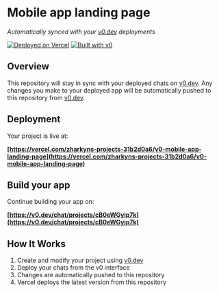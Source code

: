 # Mobile app landing page

*Automatically synced with your [v0.dev](https://v0.dev) deployments*

[![Deployed on Vercel](https://img.shields.io/badge/Deployed%20on-Vercel-black?style=for-the-badge&logo=vercel)](https://vercel.com/zharkyns-projects-31b2d0a6/v0-mobile-app-landing-page)
[![Built with v0](https://img.shields.io/badge/Built%20with-v0.dev-black?style=for-the-badge)](https://v0.dev/chat/projects/cB0eWGyip7k)

## Overview

This repository will stay in sync with your deployed chats on [v0.dev](https://v0.dev).
Any changes you make to your deployed app will be automatically pushed to this repository from [v0.dev](https://v0.dev).

## Deployment

Your project is live at:

**[https://vercel.com/zharkyns-projects-31b2d0a6/v0-mobile-app-landing-page](https://vercel.com/zharkyns-projects-31b2d0a6/v0-mobile-app-landing-page)**

## Build your app

Continue building your app on:

**[https://v0.dev/chat/projects/cB0eWGyip7k](https://v0.dev/chat/projects/cB0eWGyip7k)**

## How It Works

1. Create and modify your project using [v0.dev](https://v0.dev)
2. Deploy your chats from the v0 interface
3. Changes are automatically pushed to this repository
4. Vercel deploys the latest version from this repository